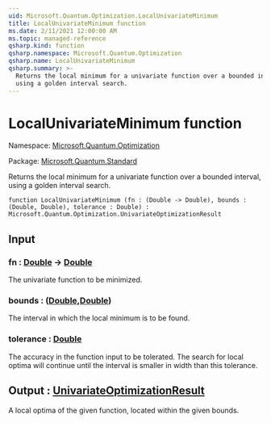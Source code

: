 ```yaml
---
uid: Microsoft.Quantum.Optimization.LocalUnivariateMinimum
title: LocalUnivariateMinimum function
ms.date: 2/11/2021 12:00:00 AM
ms.topic: managed-reference
qsharp.kind: function
qsharp.namespace: Microsoft.Quantum.Optimization
qsharp.name: LocalUnivariateMinimum
qsharp.summary: >-
  Returns the local minimum for a univariate function over a bounded interval,
  using a golden interval search.
---
```


# LocalUnivariateMinimum function

Namespace: [Microsoft.Quantum.Optimization](xref:Microsoft.Quantum.Optimization)

Package: [Microsoft.Quantum.Standard](https://nuget.org/packages/Microsoft.Quantum.Standard)


Returns the local minimum for a univariate function over a bounded interval,using a golden interval search.

```qsharp
function LocalUnivariateMinimum (fn : (Double -> Double), bounds : (Double, Double), tolerance : Double) : Microsoft.Quantum.Optimization.UnivariateOptimizationResult
```


## Input

### fn : [Double](xref:microsoft.quantum.lang-ref.double) -> [Double](xref:microsoft.quantum.lang-ref.double)

The univariate function to be minimized.


### bounds : ([Double](xref:microsoft.quantum.lang-ref.double),[Double](xref:microsoft.quantum.lang-ref.double))

The interval in which the local minimum is to be found.


### tolerance : [Double](xref:microsoft.quantum.lang-ref.double)

The accuracy in the function input to be tolerated.The search for local optima will continue until the interval issmaller in width than this tolerance.



## Output : [UnivariateOptimizationResult](xref:Microsoft.Quantum.Optimization.UnivariateOptimizationResult)

A local optima of the given function, located within the given bounds.